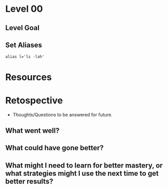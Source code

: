 # Level 00

## Level Goal

## Set Aliases
```
alias l='ls -lah'
```

# Resources


# Retospective
* Thoughts/Questions to be answered for future.

## What went well?


## What could have gone better?


## What might I need to learn for better mastery, or what strategies might I use the next time to get better results?

